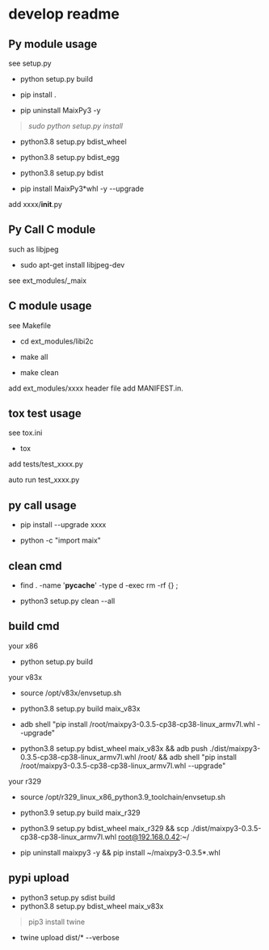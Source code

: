 # develop readme

## Py module usage

see setup.py

- python setup.py build

- pip install .

- pip uninstall MaixPy3 -y

> *sudo python setup.py install*

- python3.8 setup.py bdist_wheel

- python3.8 setup.py bdist_egg

- python3.8 setup.py bdist

- pip install MaixPy3*whl -y --upgrade

add xxxx/__init__.py

## Py Call C module

such as libjpeg

- sudo apt-get install libjpeg-dev

see ext_modules/_maix

## C module usage

see Makefile

- cd ext_modules/libi2c

- make all

- make clean

add ext_modules/xxxx
header file add MANIFEST.in.

## tox test usage

see tox.ini

- tox

add tests/test_xxxx.py

auto run test_xxxx.py

## py call usage

- pip install --upgrade xxxx

- python -c "import maix"

## clean cmd

- find . -name '__pycache__' -type d -exec rm -rf {} \;

- python3 setup.py clean --all

## build cmd

your x86

- python setup.py build

your v83x

- source /opt/v83x/envsetup.sh

- python3.8 setup.py build maix_v83x

- adb shell "pip install /root/maixpy3-0.3.5-cp38-cp38-linux_armv7l.whl --upgrade"

- python3.8 setup.py bdist_wheel maix_v83x && adb push ./dist/maixpy3-0.3.5-cp38-cp38-linux_armv7l.whl /root/ && adb shell "pip install /root/maixpy3-0.3.5-cp38-cp38-linux_armv7l.whl --upgrade"

your r329

- source /opt/r329_linux_x86_python3.9_toolchain/envsetup.sh

- python3.9 setup.py build maix_r329

- python3.9 setup.py bdist_wheel maix_r329 && scp ./dist/maixpy3-0.3.5-cp38-cp38-linux_armv7l.whl root@192.168.0.42:~/

- pip uninstall maixpy3 -y && pip install ~/maixpy3-0.3.5*.whl

## pypi upload

- python3 setup.py sdist build
- python3.8 setup.py bdist_wheel maix_v83x

> pip3 install twine

- twine upload dist/* --verbose
